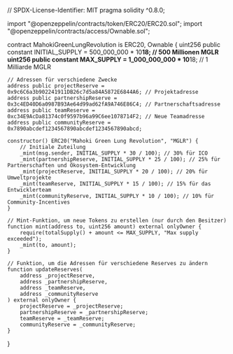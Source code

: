 // SPDX-License-Identifier: MIT
pragma solidity ^0.8.0;

import "@openzeppelin/contracts/token/ERC20/ERC20.sol";
import "@openzeppelin/contracts/access/Ownable.sol";

contract MahokiGreenLungRevolution is ERC20, Ownable {
    uint256 public constant INITIAL_SUPPLY = 500_000_000 * 10**18; // 500 Millionen MGLR
    uint256 public constant MAX_SUPPLY = 1_000_000_000 * 10**18;  // 1 Milliarde MGLR

    // Adressen für verschiedene Zwecke
    address public projectReserve = 0x9c6C6a3b902241911DB26c7d5a84A5872E6844A6; // Projektadresse
    address public partnershipReserve = 0x3c4ED40D6a0987B93Ae64d99ad62fA9A746E86C4; // Partnerschaftsadresse
    address public teamReserve = 0xc34E9AcDa81374c0f9597b96a99C6ee1078714F2; // Neue Teamadresse
    address public communityReserve = 0x7890abcdef1234567890abcdef1234567890abcd;

    constructor() ERC20("Mahoki Green Lung Revolution", "MGLR") {
        // Initiale Zuteilung
        _mint(msg.sender, INITIAL_SUPPLY * 30 / 100); // 30% für ICO
        _mint(partnershipReserve, INITIAL_SUPPLY * 25 / 100); // 25% für Partnerschaften und Ökosystem-Entwicklung
        _mint(projectReserve, INITIAL_SUPPLY * 20 / 100); // 20% für Umweltprojekte
        _mint(teamReserve, INITIAL_SUPPLY * 15 / 100); // 15% für das Entwicklerteam
        _mint(communityReserve, INITIAL_SUPPLY * 10 / 100); // 10% für Community-Incentives
    }

    // Mint-Funktion, um neue Tokens zu erstellen (nur durch den Besitzer)
    function mint(address to, uint256 amount) external onlyOwner {
        require(totalSupply() + amount <= MAX_SUPPLY, "Max supply exceeded");
        _mint(to, amount);
    }

    // Funktion, um die Adressen für verschiedene Reserves zu ändern
    function updateReserves(
        address _projectReserve,
        address _partnershipReserve,
        address _teamReserve,
        address _communityReserve
    ) external onlyOwner {
        projectReserve = _projectReserve;
        partnershipReserve = _partnershipReserve;
        teamReserve = _teamReserve;
        communityReserve = _communityReserve;
    }
}
